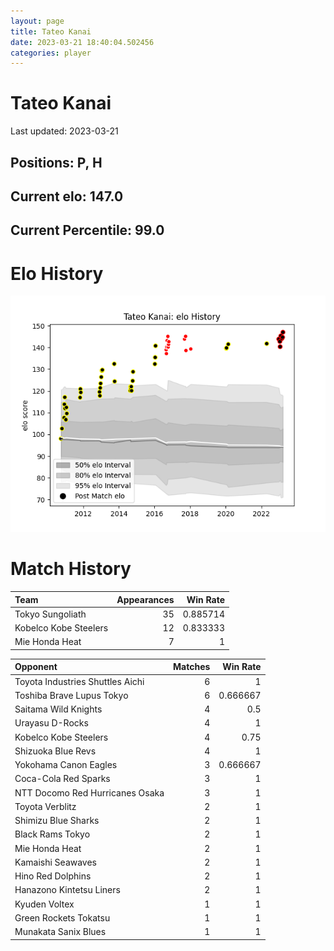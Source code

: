 ```yaml
---  
layout: page  
title: Tateo Kanai  
date: 2023-03-21 18:40:04.502456  
categories: player  
---
```

# Tateo Kanai


Last updated: 2023-03-21
## Positions: P, H

## Current elo: 147.0

## Current Percentile: 99.0

# Elo History


![elo history](history_TateoKanai.png)
# Match History


| Team                  |   Appearances |   Win Rate |
|:----------------------|--------------:|-----------:|
| Tokyo Sungoliath      |            35 |   0.885714 |
| Kobelco Kobe Steelers |            12 |   0.833333 |
| Mie Honda Heat        |             7 |   1        |

| Opponent                         |   Matches |   Win Rate |
|:---------------------------------|----------:|-----------:|
| Toyota Industries Shuttles Aichi |         6 |   1        |
| Toshiba Brave Lupus Tokyo        |         6 |   0.666667 |
| Saitama Wild Knights             |         4 |   0.5      |
| Urayasu D-Rocks                  |         4 |   1        |
| Kobelco Kobe Steelers            |         4 |   0.75     |
| Shizuoka Blue Revs               |         4 |   1        |
| Yokohama Canon Eagles            |         3 |   0.666667 |
| Coca-Cola Red Sparks             |         3 |   1        |
| NTT Docomo Red Hurricanes Osaka  |         3 |   1        |
| Toyota Verblitz                  |         2 |   1        |
| Shimizu Blue Sharks              |         2 |   1        |
| Black Rams Tokyo                 |         2 |   1        |
| Mie Honda Heat                   |         2 |   1        |
| Kamaishi Seawaves                |         2 |   1        |
| Hino Red Dolphins                |         2 |   1        |
| Hanazono Kintetsu Liners         |         2 |   1        |
| Kyuden Voltex                    |         1 |   1        |
| Green Rockets Tokatsu            |         1 |   1        |
| Munakata Sanix Blues             |         1 |   1        |